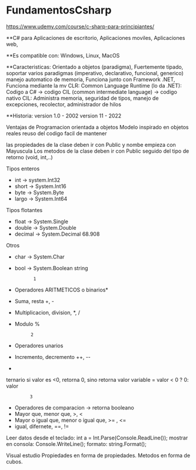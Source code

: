 # FundamentosCsharp

https://www.udemy.com/course/c-sharp-para-principiantes/


**C# para
Aplicaciones de escritorio,
Aplicaciones moviles,
Aplicaciones web,


**Es compatible con:
Windows,
Linux,
MacOS

**Caracteristicas:
Orientado a objetos (paradigma),
Fuertemente tipado,
soportar varios paradigmas (imperativo, declarativo, funcional, generico)
manejo automatico de memoria,
Funciona junto con Framework .NET, 
Funciona mediante la mv CLR: Common Language Runtime (lo da .NET):
	Codigo a C# -> codigo CIL (common intermediate language) -> codigo nativo
	CIL: Administra memoria, seguridad de tipos, manejo de excepciones, recolector, administrador de hilos


**Historia:
version 1.0 - 2002
version 11 - 2022


Ventajas de Programacion orientada a objetos
Modelo inspirado en objetos reales
reuso del codigo
facil de mantener

las propiedades de la clase deben ir con Public y nombe empieza con Mayuscula
Los metodos de la clase deben ir con Public seguido del tipo de retorno (void, int,..)




Tipos enteros
* int -> system.Int32
* short -> System.Int16
* byte -> System.Byte
* largo -> System.Int64



Tipos flotantes
* float  -> System.Single
* double -> System.Double
* decimal -> System.Decimal  68.908



Otros
* char -> System.Char
* bool -> System.Boolean
string


             1
* Operadores ARITMETICOS o binarios*
* Suma, resta +, -
* Multiplicacion, division, *, /
* Modulo %


            2
* Operadores unarios
* Incremento, decremento ++, --
* 

ternario
si valor es <0, retorna 0, sino retorna valor
variable = valor < 0 ? 0: valor


             3
* Operadores de comparacion -> retorna booleano
* Mayor que, menor que, >, <
* Mayor o igual que, menor o igual que, >= , <=
* igual, difernete, ==, !=
             

Leer datos desde el teclado: int a = Int.Parse(Console.ReadLine());
mostrar en consola: Console.WriteLine();
formato: string.Format();


Visual estudio
Propiedades en forma de propiedades.
Metodos en forma de cubos.
